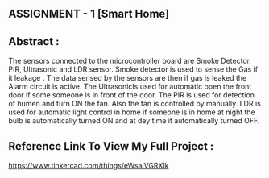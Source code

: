 ASSIGNMENT - 1 [Smart Home]
-----
Abstract :
---
The sensors connected to the microcontroller board are Smoke Detector, PIR, Ultrasonic  and LDR sensor. Smoke detector is used to sense the Gas if it  leakage  . The data sensed by the sensors are then if gas is leaked the Alarm circuit is active. The UltrasonicIs used for automatic open the front door if some someone is in front of the door. The PIR is used for detection of humen and turn ON the fan. Also the fan is controlled by manually. LDR is used for automatic light control in home if someone is in home at night the bulb is automatically turned ON and at dey time it automatically turned OFF.

Reference Link To View My Full Project :
---
https://www.tinkercad.com/things/eWsalVGRXlk

